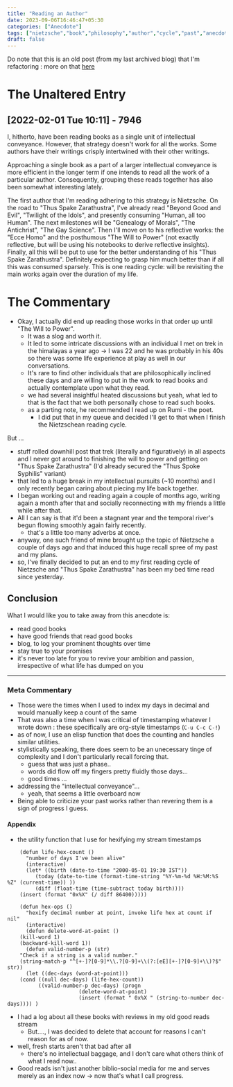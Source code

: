 ```yaml
---
title: "Reading an Author"
date: 2023-09-06T16:46:47+05:30
categories: ["Anecdote"]
tags: ["nietzsche","book","philosophy","author","cycle","past","anecdote","rumi","himalayas","passion","ambition"]
draft: false
---
```


Do note that this is an old post (from my last archived blog) that I'm
refactoring : more on that [here](https://thebitmage.com/post/refactoring-old-works/)

# The Unaltered Entry

## [2022-02-01 Tue 10:11] - 7946

I, hitherto, have been reading books as a single unit of intellectual
conveyance. However, that strategy doesn't work for all the
works. Some authors have their writings crisply intertwined with
their other writings. 

Approaching a single book as a part of a larger intellectual
conveyance is more efficient in the longer term if one intends to read
all the work of a particular author. Consequently, grouping these
reads together has also been somewhat interesting lately.

The first author that I'm reading adhering to this strategy is
Nietzsche. 
On the road to "Thus Spake Zarathustra", I've already read "Beyond
Good and Evil", "Twilight of the Idols", and presently consuming
"Human, all too Human". The next milestones will be "Genealogy of
Morals", "The Antichrist", "The Gay Science". Then I'll move on to
his reflective works: the "Ecce Homo" and the posthumous "The Will to
Power" (not exactly reflective, but will be using his notebooks to
derive reflective insights). Finally, all this will be put to use for
the better understanding of his "Thus Spake Zarathustra". Definitely
expecting to grasp him much better than if all this was consumed sparsely.
This is one reading cycle: will be revisiting the main works again
over the duration of my life.

# The Commentary

- Okay, I actually did end up reading those works in that order up
  until "The Will to Power".
  - It was a slog and worth it.
  - It led to some intricate discussions with an individual I met on
    trek in the himalayas a year ago -> I was 22 and he was probably
    in his 40s so there was some life experience at play as well in
    our conversations.
  - It's rare to find other individuals that are philosophically
    inclined these days and are willing to put in the work to read
    books and actually contemplate upon what they read.
  - we had several insightful heated discussions but yeah, what led to that is
    the fact that we both personally chose to read such books.
  - as a parting note, he recommended I read up on Rumi - the poet.
	- I did put that in my queue and decided I'll get to that when I
      finish the Nietzschean reading cycle.
	  
But ...  

- stuff rolled downhill post that trek (literally and figuratively) in
  all aspects and I never got around to finishing the will to power
  and getting on "Thus Spake Zarathustra" (I'd already secured the "Thus Spoke Syphilis" variant)
- that led to a huge break in my intellectual pursuits (~10 months)
  and I only recently began caring about piecing my life back together.
- I began working out and reading again a couple of months ago,
  writing again a month after that and socially reconnecting with my
  friends a little while after that.
- All I can say is that it'd been a stagnant year and the temporal river's
  begun flowing smoothly again fairly recently.
  - that's a little too many adverbs at once.
- anyway, one such friend of mine brought up the topic of Nietzsche a
  couple of days ago and that induced this huge recall spree of my
  past and my plans.
- so, I've finally decided to put an end to my first reading cycle of
  Nietzsche and "Thus Spake Zarathustra" has been my bed time read
  since yesterday.

## Conclusion

What I would like you to take away from this anecdote is:
 - read good books
 - have good friends that read good books
 - blog, to log your prominent thoughts over time
 - stay true to your promises
 - it's never too late for you to revive your ambition and
   passion, irrespective of what life has dumped on you

---

### Meta Commentary

- Those were the times when I used to index my days in decimal and
would manually keep a count of the same
- That was also a time when I was critical of timestamping whatever I
wrote down : these specifically are org-style timestamps (`C-u C-c C-!`)
- as of now, I use an elisp function that does the counting and
handles similar utilities.
- stylistically speaking, there does seem to be an unecessary tinge of
  complexity and I don't particularly recall forcing that.
  - guess that was just a phase..
  - words did flow off my fingers pretty fluidly those days...
  - good times ...
- addressing the "intellectual conveyance"... 
  - yeah, that seems a little overboard now
- Being able to criticize your past works rather than revering them is
  a sign of progress I guess.

#### Appendix

 - the utility function that I use for hexifying my stream timestamps
``` elisp
    (defun life-hex-count ()
      "number of days I've been alive"
      (interactive)
      (let* ((birth (date-to-time "2000-05-01 19:30 IST"))
	     (today (date-to-time (format-time-string "%Y-%m-%d %H:%M:%S %Z" (current-time)) ))
	     (diff (float-time (time-subtract today birth))))
	(insert (format "0x%X" (/ diff 86400)))))

    (defun hex-ops ()
      "hexify decimal number at point, invoke life hex at count if nil"
      (interactive)
      (defun delete-word-at-point ()
	(kill-word 1)
	(backward-kill-word 1))
      (defun valid-number-p (str)
	"Check if a string is a valid number."
	(string-match-p "^[+-]?[0-9]*\\.?[0-9]+\\(?:[eE][+-]?[0-9]+\\)?$" str))
      (let ((dec-days (word-at-point)))
	(cond ((null dec-days) (life-hex-count))
	      ((valid-number-p dec-days) (progn
					   (delete-word-at-point)
					   (insert (format " 0x%X " (string-to-number dec-days)))) )
```

 - I had a log about all these books with reviews in my old good reads
   stream 
   - But...., I was decided to delete that account for reasons I can't
     reason for as of now.
 - well, fresh starts aren't that bad after all 
   - there's no intellectual baggage, and I don't care what others
     think of what I read now..
 - Good reads isn't just another biblio-social media for me and serves
   merely as an index now -> now that's what I call progress.
